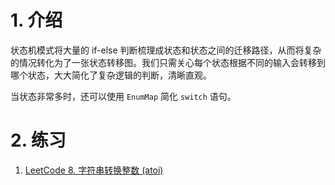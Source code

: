 # 1. 介绍

状态机模式将大量的 if-else 判断梳理成状态和状态之间的迁移路径，从而将复杂的情况转化为了一张状态转移图。我们只需关心每个状态根据不同的输入会转移到哪个状态，大大简化了复杂逻辑的判断，清晰直观。

当状态非常多时，还可以使用 `EnumMap` 简化 `switch` 语句。

# 2. 练习

1. [LeetCode 8. 字符串转换整数 (atoi)](https://leetcode-cn.com/problems/string-to-integer-atoi/)